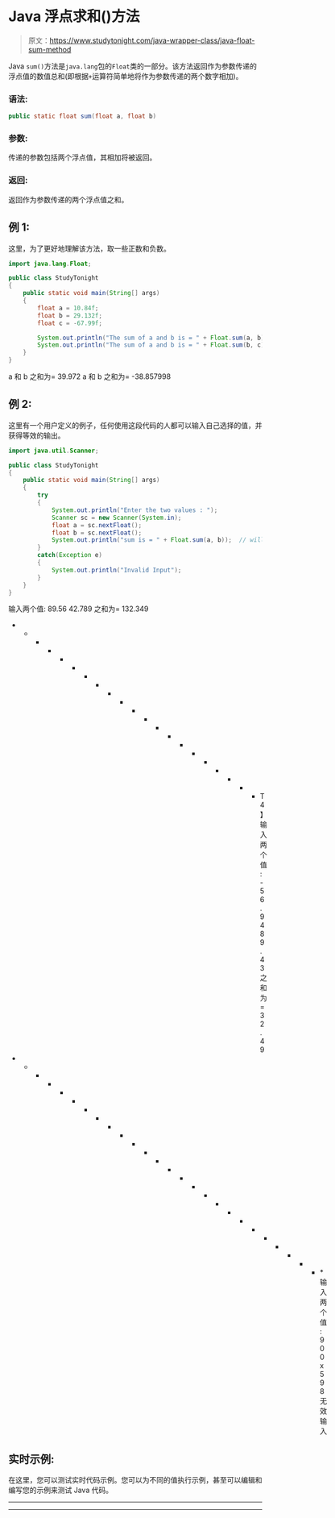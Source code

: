 # Java 浮点求和()方法

> 原文：<https://www.studytonight.com/java-wrapper-class/java-float-sum-method>

Java `sum()`方法是`java.lang`包的`Float`类的一部分。该方法返回作为参数传递的浮点值的数值总和(即根据`+`运算符简单地将作为参数传递的两个数字相加)。

### 语法:

```java
public static float sum(float a, float b) 
```

### 参数:

传递的参数包括两个浮点值，其相加将被返回。

### 返回:

返回作为参数传递的两个浮点值之和。

## 例 1:

这里，为了更好地理解该方法，取一些正数和负数。

```java
import java.lang.Float;

public class StudyTonight
{  
    public static void main(String[] args) 
    {          
        float a = 10.84f;  
        float b = 29.132f;  
        float c = -67.99f;

        System.out.println("The sum of a and b is = " + Float.sum(a, b));  // It will return the sum of a and b
        System.out.println("The sum of a and b is = " + Float.sum(b, c));  // It will return the sum of a and b   
    }  
}
```

a 和 b 之和为= 39.972
a 和 b 之和为= -38.857998

## 例 2:

这里有一个用户定义的例子，任何使用这段代码的人都可以输入自己选择的值，并获得等效的输出。

```java
import java.util.Scanner;  

public class StudyTonight
{  
    public static void main(String[] args) 
    {  
        try
        {
            System.out.println("Enter the two values : ");  
            Scanner sc = new Scanner(System.in);  
            float a = sc.nextFloat();  
            float b = sc.nextFloat();  
            System.out.println("sum is = " + Float.sum(a, b));  // will return the sum of a and b. 
        }
        catch(Exception e)
        {
            System.out.println("Invalid Input");
        }  
    }  
} 
```

输入两个值:
89.56 42.789
之和为= 132.349
* * * * * * * * * * * * * * * * * * * * * T4】输入两个值:
-56.94 89.43
之和为= 32.49
* * * * * * * * * * * * * * * * * * * * * * * * * * *输入两个值:
90 0x598
无效输入

## 实时示例:

在这里，您可以测试实时代码示例。您可以为不同的值执行示例，甚至可以编辑和编写您的示例来测试 Java 代码。

* * *

* * *